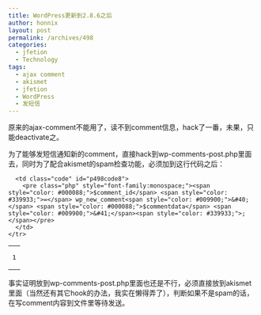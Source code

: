 ```yaml
---
title: WordPress更新到2.8.6之后
author: honnix
layout: post
permalink: /archives/498
categories:
  - jfetion
  - Technology
tags:
  - ajax comment
  - akismet
  - jfetion
  - WordPress
  - 发短信
---
```

原来的ajax-comment不能用了，读不到comment信息，hack了一番，未果，只能deactivate之。

为了能够发短信通知新的comment，直接hack到wp-comments-post.php里面去，同时为了配合akismet的spam检查功能，必须加到这行代码之后：

<div class="wp_codebox">
  <table>
    <tr id="p4988">
      <td class="line_numbers">
        <pre>1
</pre>
      </td>
      
      <td class="code" id="p498code8">
        <pre class="php" style="font-family:monospace;"><span style="color: #000088;">$comment_id</span> <span style="color: #339933;">=</span> wp_new_comment<span style="color: #009900;">&#40;</span> <span style="color: #000088;">$commentdata</span> <span style="color: #009900;">&#41;</span><span style="color: #339933;">;</span></pre>
      </td>
    </tr>
  </table>
</div>

事实证明放到wp-comments-post.php里面也还是不行，必须直接放到akismet里面（当然还有其它hook的办法，我实在懒得弄了），判断如果不是spam的话，在写comment内容到文件里等待发送。